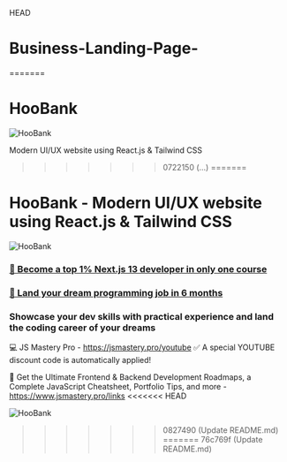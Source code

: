 HEAD

# Business-Landing-Page-
=======
# HooBank

![HooBank](https://i.ibb.co/BK1Hn0x/Screenshot-2022-08-08-at-4-05-48-PM.png)

Modern UI/UX website using React.js & Tailwind CSS
>>>>>>> 0722150 (...)
=======
# HooBank - Modern UI/UX website using React.js & Tailwind CSS

![HooBank](https://i.ibb.co/BK1Hn0x/Screenshot-2022-08-08-at-4-05-48-PM.png)

### [🌟 Become a top 1% Next.js 13 developer in only one course](https://jsmastery.pro/next13)
### [🚀 Land your dream programming job in 6 months](https://jsmastery.pro/masterclass)

### Showcase your dev skills with practical experience and land the coding career of your dreams
💻 JS Mastery Pro - https://jsmastery.pro/youtube
✅ A special YOUTUBE discount code is automatically applied!

📙 Get the Ultimate Frontend & Backend Development Roadmaps, a Complete JavaScript Cheatsheet, Portfolio Tips, and more - https://www.jsmastery.pro/links
<<<<<<< HEAD

![HooBank](https://i.ibb.co/BK1Hn0x/Screenshot-2022-08-08-at-4-05-48-PM.png)
>>>>>>> 0827490 (Update README.md)
=======
>>>>>>> 76c769f (Update README.md)
